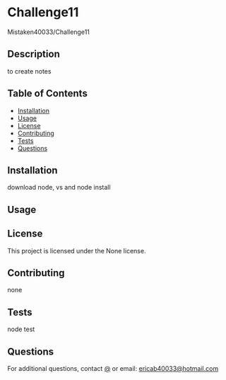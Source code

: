 # Challenge11
Mistaken40033/Challenge11

## Description
to create notes

## Table of Contents
- [Installation](#installation)
- [Usage](#usage)
- [License](#license)
- [Contributing](#contributing)
- [Tests](#tests)
- [Questions](#questions)

## Installation
download node, vs and node install

## Usage


## License
This project is licensed under the None license.

## Contributing
none

## Tests
node test

## Questions
For additional questions, contact [@](https://github.com/) or email: ericab40033@hotmail.com
    